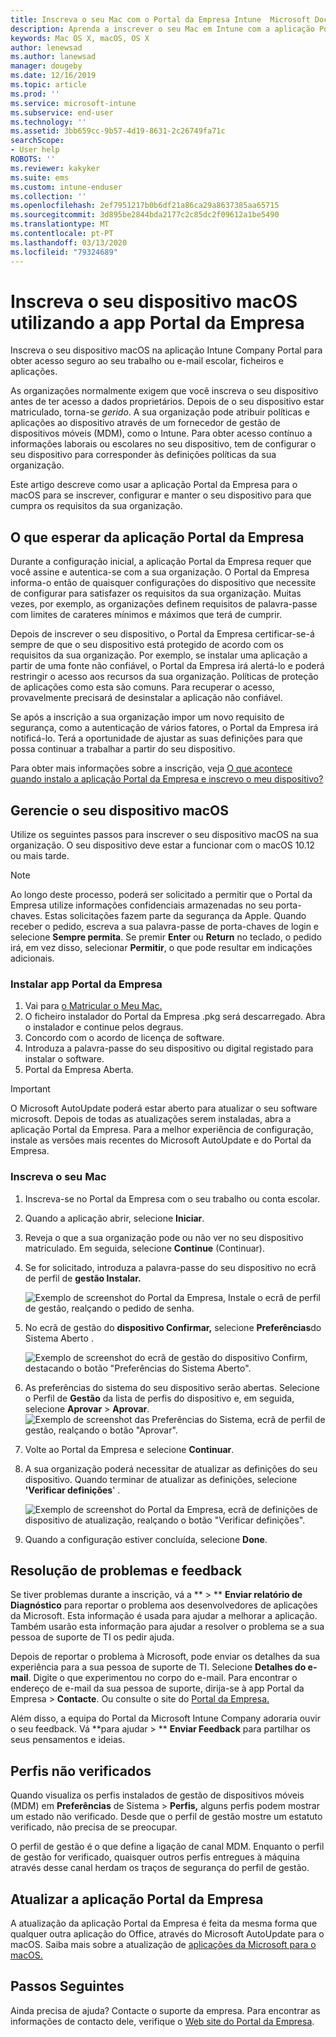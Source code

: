 ```yaml
---
title: Inscreva o seu Mac com o Portal da Empresa Intune  Microsoft Docs
description: Aprenda a inscrever o seu Mac em Intune com a aplicação Portal da Empresa.
keywords: Mac OS X, macOS, OS X
author: lenewsad
ms.author: lanewsad
manager: dougeby
ms.date: 12/16/2019
ms.topic: article
ms.prod: ''
ms.service: microsoft-intune
ms.subservice: end-user
ms.technology: ''
ms.assetid: 3bb659cc-9b57-4d19-8631-2c26749fa71c
searchScope:
- User help
ROBOTS: ''
ms.reviewer: kakyker
ms.suite: ems
ms.custom: intune-enduser
ms.collection: ''
ms.openlocfilehash: 2ef7951217b0b6df21a86ca29a8637385aa65715
ms.sourcegitcommit: 3d895be2844bda2177c2c85dc2f09612a1be5490
ms.translationtype: MT
ms.contentlocale: pt-PT
ms.lasthandoff: 03/13/2020
ms.locfileid: "79324689"
---
```

# <a name="enroll-your-macos-device-using-the-company-portal-app"></a>Inscreva o seu dispositivo macOS utilizando a app Portal da Empresa  

Inscreva o seu dispositivo macOS na aplicação Intune Company Portal para obter acesso seguro ao seu trabalho ou e-mail escolar, ficheiros e aplicações.

As organizações normalmente exigem que você inscreva o seu dispositivo antes de ter acesso a dados proprietários. Depois de o seu dispositivo estar matriculado, torna-se *gerido*. A sua organização pode atribuir políticas e aplicações ao dispositivo através de um fornecedor de gestão de dispositivos móveis (MDM), como o Intune. Para obter acesso contínuo a informações laborais ou escolares no seu dispositivo, tem de configurar o seu dispositivo para corresponder às definições políticas da sua organização.  

Este artigo descreve como usar a aplicação Portal da Empresa para o macOS para se inscrever, configurar e manter o seu dispositivo para que cumpra os requisitos da sua organização.  


## <a name="what-to-expect-from-the-company-portal-app"></a>O que esperar da aplicação Portal da Empresa

Durante a configuração inicial, a aplicação Portal da Empresa requer que você assine e autentica-se com a sua organização. O Portal da Empresa informa-o então de quaisquer configurações do dispositivo que necessite de configurar para satisfazer os requisitos da sua organização. Muitas vezes, por exemplo, as organizações definem requisitos de palavra-passe com limites de carateres mínimos e máximos que terá de cumprir.    

Depois de inscrever o seu dispositivo, o Portal da Empresa certificar-se-á sempre de que o seu dispositivo está protegido de acordo com os requisitos da sua organização. Por exemplo, se instalar uma aplicação a partir de uma fonte não confiável, o Portal da Empresa irá alertá-lo e poderá restringir o acesso aos recursos da sua organização. Políticas de proteção de aplicações como esta são comuns. Para recuperar o acesso, provavelmente precisará de desinstalar a aplicação não confiável. 

Se após a inscrição a sua organização impor um novo requisito de segurança, como a autenticação de vários fatores, o Portal da Empresa irá notificá-lo. Terá a oportunidade de ajustar as suas definições para que possa continuar a trabalhar a partir do seu dispositivo.  

Para obter mais informações sobre a inscrição, veja [O que acontece quando instalo a aplicação Portal da Empresa e inscrevo o meu dispositivo?](what-happens-if-you-install-the-Company-Portal-app-and-enroll-your-device-in-intune-macos.md)  

## <a name="get-your-macos-device-managed"></a>Gerencie o seu dispositivo macOS  
Utilize os seguintes passos para inscrever o seu dispositivo macOS na sua organização. O seu dispositivo deve estar a funcionar com o macOS 10.12 ou mais tarde.   

> [!NOTE]
> Ao longo deste processo, poderá ser solicitado a permitir que o Portal da Empresa utilize informações confidenciais armazenadas no seu porta-chaves. Estas solicitações fazem parte da segurança da Apple. Quando receber o pedido, escreva a sua palavra-passe de porta-chaves de login e selecione **Sempre permita**. Se premir **Enter** ou **Return** no teclado, o pedido irá, em vez disso, selecionar **Permitir**, o que pode resultar em indicações adicionais.  

### <a name="install-company-portal-app"></a>Instalar app Portal da Empresa  
1. Vai para [o Matricular o Meu Mac.](https://go.microsoft.com/fwlink/?linkid=853070)  
2. O ficheiro instalador do Portal da Empresa .pkg será descarregado. Abra o instalador e continue pelos degraus. 
3. Concordo com o acordo de licença de software. 
4. Introduza a palavra-passe do seu dispositivo ou digital registado para instalar o software.  
5. Portal da Empresa Aberta. 

> [!IMPORTANT]
> O Microsoft AutoUpdate poderá estar aberto para atualizar o seu software microsoft. Depois de todas as atualizações serem instaladas, abra a aplicação Portal da Empresa. Para a melhor experiência de configuração, instale as versões mais recentes do Microsoft AutoUpdate e do Portal da Empresa.  


### <a name="enroll-your-mac"></a>Inscreva o seu Mac  


1. Inscreva-se no Portal da Empresa com o seu trabalho ou conta escolar.  
2. Quando a aplicação abrir, selecione **Iniciar**.  
3. Reveja o que a sua organização pode ou não ver no seu dispositivo matriculado. Em seguida, selecione **Continue** (Continuar).
4.  Se for solicitado, introduza a palavra-passe do seu dispositivo no ecrã de perfil de **gestão Instalar.**

    ![Exemplo de screenshot do Portal da Empresa, Instale o ecrã de perfil de gestão, realçando o pedido de senha.](./media/install-management-profile-macos-1912.PNG)   
5. No ecrã de gestão do **dispositivo Confirmar,** selecione **Preferências**do Sistema Aberto .  

    ![Exemplo de screenshot do ecrã de gestão do dispositivo Confirm, destacando o botão "Preferências do Sistema Aberto".](./media/confirm-device-management-macos-1912.PNG)  
6. As preferências do sistema do seu dispositivo serão abertas. Selecione o Perfil de **Gestão** da lista de perfis do dispositivo e, em seguida, selecione **Aprovar** > **Aprovar**.  
    ![Exemplo de screenshot das Preferências do Sistema, ecrã de perfil de gestão, realçando o botão "Aprovar".](./media/management-profile-approve-macos-1912.PNG)   
1. Volte ao Portal da Empresa e selecione **Continuar**.    
2. A sua organização poderá necessitar de atualizar as definições do seu dispositivo. Quando terminar de atualizar as definições, selecione **'Verificar definições**' .  

    ![Exemplo de screenshot do Portal da Empresa, ecrã de definições de dispositivo de atualização, realçando o botão "Verificar definições".](./media/update-settings-mac-1911.PNG)  
9. Quando a configuração estiver concluída, selecione **Done**.  


 ## <a name="troubleshooting-and-feedback"></a>Resolução de problemas e feedback   

Se tiver problemas durante a inscrição, vá a ** > ** **Enviar relatório de Diagnóstico** para reportar o problema aos desenvolvedores de aplicações da Microsoft. Esta informação é usada para ajudar a melhorar a aplicação. Também usarão esta informação para ajudar a resolver o problema se a sua pessoa de suporte de TI os pedir ajuda.  

Depois de reportar o problema à Microsoft, pode enviar os detalhes da sua experiência para a sua pessoa de suporte de TI. Selecione **Detalhes do e-mail**. Digite o que experimentou no corpo do e-mail. Para encontrar o endereço de e-mail da sua pessoa de suporte, dirija-se à app Portal da Empresa > **Contacte**. Ou consulte o site do [Portal da Empresa.](https://go.microsoft.com/fwlink/?linkid=2010980)  
 

Além disso, a equipa do Portal da Microsoft Intune Company adoraria ouvir o seu feedback. Vá **para ajudar > ** **Enviar Feedback** para partilhar os seus pensamentos e ideias.  

## <a name="unverified-profiles"></a>Perfis não verificados  
Quando visualiza os perfis instalados de gestão de dispositivos móveis (MDM) em **Preferências** de Sistema > **Perfis,** alguns perfis podem mostrar um estado não verificado. Desde que o perfil de gestão mostre um estatuto verificado, não precisa de se preocupar.  

O perfil de gestão é o que define a ligação de canal MDM. Enquanto o perfil de gestão for verificado, quaisquer outros perfis entregues à máquina através desse canal herdam os traços de segurança do perfil de gestão.  

## <a name="updating-the-company-portal-app"></a>Atualizar a aplicação Portal da Empresa

A atualização da aplicação Portal da Empresa é feita da mesma forma que qualquer outra aplicação do Office, através do Microsoft AutoUpdate para o macOS. Saiba mais sobre a atualização de [aplicações da Microsoft para o macOS.](https://support.office.com/article/Check-for-Office-for-Mac-updates-automatically-bfd1e497-c24d-4754-92ab-910a4074d7c1)  

## <a name="next-steps"></a>Passos Seguintes  
Ainda precisa de ajuda? Contacte o suporte da empresa. Para encontrar as informações de contacto dele, verifique o [Web site do Portal da Empresa](https://go.microsoft.com/fwlink/?linkid=2010980).  


